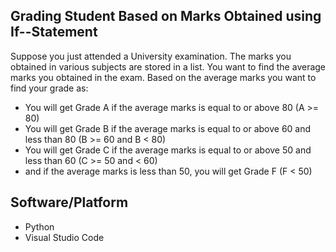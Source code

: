 ## Grading Student Based on Marks Obtained using If--Statement
Suppose you just attended a University examination. The marks you obtained in various subjects are stored in a list. You want to find the average marks you obtained in the exam. Based on the average marks you want to find your grade as:
* You will get Grade A if the average marks is equal to or above 80 (A >= 80)
* You will get Grade B if the average marks is equal to or above 60 and less than 80 (B >= 60 and B < 80)
* You will get Grade C if the average marks is equal to or above 50 and less than 60 (C >= 50 and < 60)
* and if the average marks is less than 50, you will get Grade F (F < 50)
## Software/Platform
* Python
* Visual Studio Code
